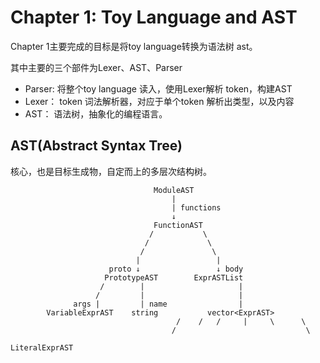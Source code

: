 # Chapter 1: Toy Language and AST

Chapter 1主要完成的目标是将toy language转换为语法树 ast。

其中主要的三个部件为Lexer、AST、Parser
- Parser: 将整个toy language 读入，使用Lexer解析 token，构建AST
- Lexer： token 词法解析器，对应于单个token 解析出类型，以及内容
- AST： 语法树，抽象化的编程语言。

## AST(Abstract Syntax Tree)

核心，也是目标生成物，自定而上的多层次结构树。


```
                                ModuleAST
                                    |
                                    | functions
                                    ↓
                                FunctionAST
                               /           \
                              /             \
                             /               \
                            |                 |
                      proto ↓                 ↓ body
                     PrototypeAST        ExprASTList
                    /        |                     |
                   /         |                     |
              args |         | name                |
        VariableExprAST    string           vector<ExprAST>
                                     /    /   /     |     \      \
                                    /                             \
                                                                  LiteralExprAST
```